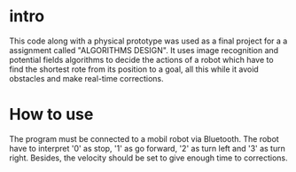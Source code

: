 # intro
This code along with a physical prototype was used as a final project for a a assignment called "ALGORITHMS DESIGN". It uses image recognition and potential fields algorithms to decide the actions of a robot which have to find the shortest rote from its position to a goal, all this while it avoid obstacles and make real-time corrections.

# How to use
The program must be connected to a mobil robot via Bluetooth. The robot have to interpret '0' as stop, '1' as go forward, '2' as turn left and '3' as turn right. Besides, the velocity should be set to give enough time to corrections.